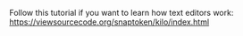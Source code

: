 Follow this tutorial if you want to learn how text editors work:
    https://viewsourcecode.org/snaptoken/kilo/index.html
